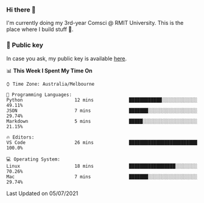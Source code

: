 ### Hi there 👋

I'm currently doing my 3rd-year Comsci @ RMIT University. This is the place where I build stuff 👀. 

### 🔑 Public key

In case you ask, my public key is available [here](https://public.auspham.dev/).

<!--START_SECTION:waka-->
📊 **This Week I Spent My Time On** 

```text
⌚︎ Time Zone: Australia/Melbourne

💬 Programming Languages: 
Python                   12 mins             ████████████░░░░░░░░░░░░░   49.11% 
JSON                     7 mins              ███████░░░░░░░░░░░░░░░░░░   29.74% 
Markdown                 5 mins              █████░░░░░░░░░░░░░░░░░░░░   21.15%

🔥 Editors: 
VS Code                  26 mins             █████████████████████████   100.0%

💻 Operating System: 
Linux                    18 mins             █████████████████░░░░░░░░   70.26% 
Mac                      7 mins              ███████░░░░░░░░░░░░░░░░░░   29.74%

```


 Last Updated on 05/07/2021
<!--END_SECTION:waka-->

<!--
**rockmanvnx6/rockmanvnx6** is a ✨ _special_ ✨ repository because its `README.md` (this file) appears on your GitHub profile.

Here are some ideas to get you started:

- 🔭 I’m currently working on ...
- 🌱 I’m currently learning ...
- 👯 I’m looking to collaborate on ...
- 🤔 I’m looking for help with ...
- 💬 Ask me about ...
- 📫 How to reach me: ...
- 😄 Pronouns: ...
- ⚡ Fun fact: ...
-->

